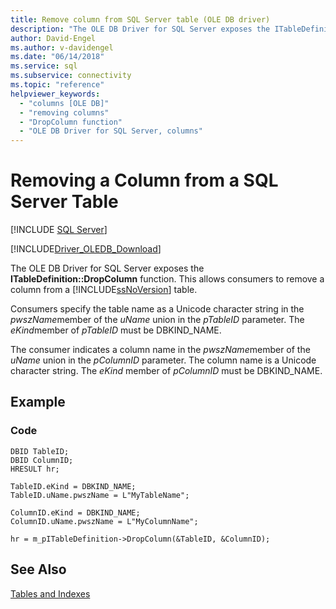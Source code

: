 ```yaml
---
title: Remove column from SQL Server table (OLE DB driver)
description: "The OLE DB Driver for SQL Server exposes the ITableDefinition::DropColumn function, which allows consumers to remove a column from a SQL Server table."
author: David-Engel
ms.author: v-davidengel
ms.date: "06/14/2018"
ms.service: sql
ms.subservice: connectivity
ms.topic: "reference"
helpviewer_keywords:
  - "columns [OLE DB]"
  - "removing columns"
  - "DropColumn function"
  - "OLE DB Driver for SQL Server, columns"
---
```

# Removing a Column from a SQL Server Table
[!INCLUDE [SQL Server](../../../includes/applies-to-version/sql-asdb-asdbmi-asa-pdw.md)]

[!INCLUDE[Driver_OLEDB_Download](../../../includes/driver_oledb_download.md)]

  The OLE DB Driver for SQL Server exposes the **ITableDefinition::DropColumn** function. This allows consumers to remove a column from a [!INCLUDE[ssNoVersion](../../../includes/ssnoversion-md.md)] table.  
  
 Consumers specify the table name as a Unicode character string in the *pwszName*member of the *uName* union in the *pTableID* parameter. The *eKind*member of *pTableID* must be DBKIND_NAME.  
  
 The consumer indicates a column name in the *pwszName*member of the *uName* union in the *pColumnID* parameter. The column name is a Unicode character string. The *eKind* member of *pColumnID* must be DBKIND_NAME.  
  
## Example  
  
### Code  
  
```  
DBID TableID;  
DBID ColumnID;  
HRESULT hr;  
  
TableID.eKind = DBKIND_NAME;  
TableID.uName.pwszName = L"MyTableName";  
  
ColumnID.eKind = DBKIND_NAME;  
ColumnID.uName.pwszName = L"MyColumnName";  
  
hr = m_pITableDefinition->DropColumn(&TableID, &ColumnID);  
```  
  
## See Also  
 [Tables and Indexes](../../oledb/ole-db-tables-indexes/tables-and-indexes.md)  
  
  
